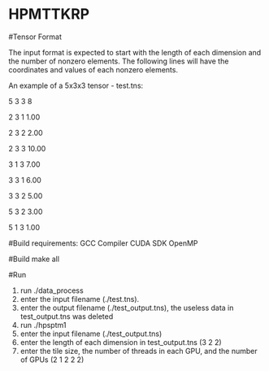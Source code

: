 # HPMTTKRP

#Tensor Format

The input format is expected to start with the length of each dimension and the number of nonzero elements. The following lines will have the coordinates and values of each nonzero elements. 

An example of a 5x3x3 tensor - test.tns:

5	3	3	8

2	3	1	1.00

2	3	2	2.00

2	3	3	10.00

3	1	3	7.00

3	3	1	6.00

3	3	2	5.00

5	3	2	3.00

5	1	3	1.00

#Build requirements:
GCC Compiler
CUDA SDK
OpenMP

#Build
make all

#Run
1. run ./data_process
2. enter the input filename (./test.tns).
3. enter the output filename (./test_output.tns), the useless data in test_output.tns was deleted
4. run ./hpsptm1
5. enter the input filename (./test_output.tns)
6. enter the length of each dimension in test_output.tns (3 2 2)
7. enter the tile size, the number of threads in each GPU, and the number of GPUs (2 1 2 2 2)

